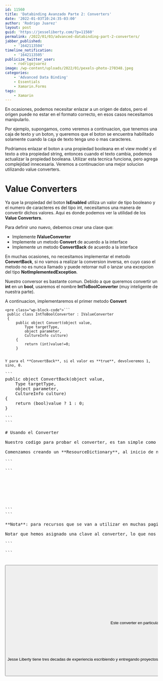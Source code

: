 ```yaml
---
id: 11560
title: 'Databinding Avanzado Parte 2: Converters'
date: '2022-01-03T10:24:35-03:00'
author: 'Rodrigo Juarez'
layout: post
guid: 'https://jesseliberty.com/?p=11560'
permalink: /2022/01/03/advanced-databinding-part-2-converters/
jabber_published:
    - '1642113504'
timeline_notification:
    - '1642113505'
publicize_twitter_user:
    - rodrigojuarez
image: /wp-content/uploads/2022/01/pexels-photo-270348.jpeg
categories:
    - 'Advanced Data Binding'
    - Essentials
    - Xamarin.Forms
tags:
    - Xamarin
---
```


En ocasiones, podemos necesitar enlazar a un origen de datos, pero el origen puede no estar en el formato correcto, en esos casos necesitamos manipularlo.

Por ejemplo, supongamos, como veremos a continuacion, que tenemos una caja de texto y un boton, y queremos que el boton se encuentra habilitado solamente cuando la caja de texto tenga uno o mas caracteres.

Podriamos enlazar el boton a una propiedad booleana en el view model y el texto a otra propiedad string, entonces cuando el texto cambia, podemos actualizar la propiedad booleana. Utilizar esta tecnica funciona, pero agrega complejidad innecesaria. Veremos a continuacion una mejor solucion utilizando value converters.

# Value Converters

Ya que la propiedad del boton **IsEnabled** utiliza un valor de tipo booleano y el numero de caracteres es del tipo int, necesitamos una manera de convertir dichos valores. Aqui es donde podemos ver la utilidad de los **Value Converters**.

Para definir uno nuevo, debemos crear una clase que:

- Implemente **IValueConverter**
- Implemente un metodo **Convert** de acuerdo a la interface
- Implemente un metodo **ConvertBack** de acuerdo a la interface

En muchas ocasiones, no necesitamos implementar el metodo **ConvertBack**, si no vamos a realizar la conversion inversa, en cuyo caso el metodo no es nunca llamado y puede retornar null o lanzar una excepcion del tipo **NotImplementedException**.

Nuestro conversor es bastante comun. Debido a que queremos convertir un **int** en un **bool**, usaremos el nombre **IntToBoolConverter** (muy inteligente de nuestra parte).

A continuacion, implementaremos el primer metodo **Convert**

```
<pre class="wp-block-code">```
 public class IntToBoolConverter : IValueConverter
 {
     public object Convert(object value, 
         Type targetType, 
         object parameter, 
         CultureInfo culture)
     {
         return (int)value!=0;
     }

```
```

Y para el **ConvertBack**, si el valor es **true**, devolveremos 1, sino, 0.

```
<pre class="wp-block-code">```
public object ConvertBack(object value,
    Type targetType, 
    object parameter,
    CultureInfo culture)
{
    return (bool)value ? 1 : 0;
}

```
```

# Usando el Converter

Nuestro codigo para probar el converter, es tan simple como puede serlo. Tenemos una caja de texto en blanco, y un boton cuya propiedad **IsEnabled** utiliza el conversor para determinar el numero de caracteres y devolver un **bool**.

Comenzamos creando un **ResourceDictionary**, al inicio de nuestro archivo XAML (lo cual es habitual para recursos que solo van a utilizarse en solo una pagina).

```
<pre class="wp-block-code">```
<ContentPage.Resources>
	<ResourceDictionary>
		<local:IntToBoolConverter x:Key="intToBool" />
	</ResourceDictionary>
</ContentPage.Resources>


```
```

**Nota**: para recursos que se van a utilizar en muchas paginas, se puede colocar el recurso en un diccionario en el archivo **App.xaml**. Luego se puede utilizar de la misma manera, ya que todos los diccionarios se unen en tiempo de compilacion.

Notar que hemos asignado una clave al converter, lo que nos permite referenciarlo en nuestros archivos XAML.

```
<pre class="wp-block-code">```
<Entry
	x:Name="SearchEntry"
	Placeholder="Enter search term"
	Text=""
	VerticalOptions="CenterAndExpand" />

<Button
	HorizontalOptions="Center"
	IsEnabled="{Binding Source={x:Reference SearchEntry},
	Path=Text.Length,
	<strong>Converter={StaticResource intToBool}}"</strong>
	Text="Search"
	VerticalOptions="CenterAndExpand" />


```
```

El control **Entry** no sabe nada del converter, pero el boton si, por medio del enlace a la propiedad **IsEnabled**, utilizando el Path a **Text.Length** (cuantos caracteres tiene el texto). Para mas informacion sobre **Binding Paths**, ver el primer post de esta serie: [Paths](https://blog.rodrigojuarez.com/2021/12/29/11531/).

Finalmente, el enlace invoca al converter. Le envia el numero de caracteres, y si no es cero, devuelve **true** habilitando el boton, sino devuelve **false**, deshabilitandolo.

Este converter en particular es muy utilizado, y es provisto ademas como parte del Xamarin Community Toolkit, en donde podemos encontrar docenas de funciones adicionales, como **EnumToIntConverter**, o **InvertedBoolConverter** (cambiar false a verdadero y vice versa) entre otros. Pueden encontrar mayor informacion [aqui](https://docs.microsoft.com/en-us/xamarin/community-toolkit/).

Tambien pueden encontrar informacion adicional sobre converters en la documentacion oficial de Microsoft, [aqui](https://docs.microsoft.com/en-us/xamarin/xamarin-forms/app-fundamentals/data-binding/converters).

El codigo fuente para este ejemplo (y para todos los ejemplos de esta serie) se encuentra [aqui](https://github.com/XamEsp/XFDataBinding).

Este post y los ejemplos fueron escritos por Jesse Liberty y Rodrigo Juarez.

Jesse Liberty tiene tres decadas de experiencia escribiendo y entregando proyectos de software y ha escrito dos docenas de libros y unas cuantas docenas de cursos en Pluralsight y LinkedIn Learning. Ha sido Senior Technical Evangelist en Microsoft, Distinguished Software Engineer en AT&amp;T, VP en Information Services para Citibank y Software Architect en PBS. El es un Xamarin Certified Mobile Developer, Xamarin MVP y Microsoft MVP. Lo podemos encontrar en [Jesse Liberty](https://jesseliberty.com/).